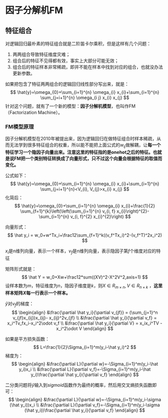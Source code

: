 # 因子分解机FM

## 特征组合

对逻辑回归最朴素的特征组合就是二阶笛卡尔乘积，但是这样有几个问题：

1. 两两组合导致特征维度灾难；
2. 组合后的特征不见得都有效，事实上大部分可能无效；
3. 组合后的特征样本非常稀疏，即并不能在样本中找到对应的组合，也就没办法更新参数。

如果把包含了特征两两组合的逻辑回归线性部分写出来，就是：
$$
\hat{y}=\omega_{0}+\sum_{i=1}^{n} \omega_{i} x_{i}+\sum_{i=1}^{n} \sum_{j=i+1}^{n} \omega_{i j} x_{i} x_{j}
$$
针对这个问题，就有了一个新的模型：**因子分解机模型**，也叫作FM（Factorization Machine）。

### FM模型原理

因子分解机模型在2010年被提出来，因为逻辑回归在做特征组合时样本稀疏，从而无法学到很多特征组合的权重，所以能不能把上面公式的$w_{ij}$做解耦，让**每一个特征学习一个隐因子向量出来。注意这里的特征指的是onehot之后的特征。也就是说FM把一个类别特征转换成了向量形式，只不过这个向量会根据特征的取值而变化。**

公式如下：
$$
\hat{y}=\omega_{0}+\sum_{i=1}^{n} \omega_{i} x_{i}+\sum_{i=1}^{n} \sum_{j=i+1}^{n}<V_{i}, V_{j}>x_{i} x_{j}
$$
化简后：
$$
\hat{y}=\omega_{0}+\sum_{i=1}^{n} \omega_{i} x_{i}+\frac{1}{2} \sum_{f=1}^{k}\left(\left(\sum_{i=1}^{n} v_{i, f} x_{i}\right)^{2}-\sum_{i=1}^{n} v_{i, f}^{2} x_{i}^{2}\right)
$$


向量形式：
$$
\hat y_i = w_0+w^Tx_i+\frac12\sum_{f=1}^k((v_f^Tx_i)^2-(v_f^T)^2x_i^2)
$$


$x_i$是n维列向量，表示一个样本，$v_f$是n维列向量，表示隐因子第$f$个维度对应的特征

矩阵形式就是：
$$
\hat Y = w_0+Xw+\frac12*sum((XV)^2-X^2V^2,axis=1)
$$
设样本数为$m$，特征维度为$n$，隐因子维度是$k$，则$X\in R_{m \times n},V\in R_{n\times k}$ ，**这里样本矩阵$X$每一行表示一个样本。**

$\hat y$对$v_f$的梯度：
$$
\begin{align}
&\frac{\partial \hat y_i}{\partial v_{jf}} = (\sum_{j=1}^n v_{jf}x_{ij})x_{ij}- x_{ij}^2v_{jf} \\
&\frac{\partial \hat y_i}{\partial v_f} = x_i^Tv_fx_i-x_i^2\odot v_f \\
&\frac{\partial \hat y_i}{\partial V} = x_ix_i^TV - x_i^2\odot V
\end{align}
$$


如果是平方损失函数：
$$
L=\frac{1}{2}\Sigma_{i=1}^m(y_i-\hat y_i)^2
$$
梯度为：
$$
\begin{align}
&\frac{\partial L}{\partial w}=-\Sigma_{i=1}^m(y_i-\hat y_i)x_i \\
&\frac{\partial L}{\partial v_f}=-\Sigma_{i=1}^m(y_i-\hat y_i)\frac{\partial \hat y_i}{\partial v_f}
\end{align}
$$

二分类问题将$\hat y$输入到$sigmoid$函数作为最终的概率，然后用交叉熵损失函数即可：
$$
\begin{align}
&\frac{\partial L}{\partial w}=-\Sigma_{i=1}^m(y_i-\sigma (\hat y_i))x_i \\
&\frac{\partial L}{\partial v_f}=-\Sigma_{i=1}^m(y_i-\sigma (\hat y_i))\frac{\partial \hat y_i}{\partial v_f}
\end{align}
$$
